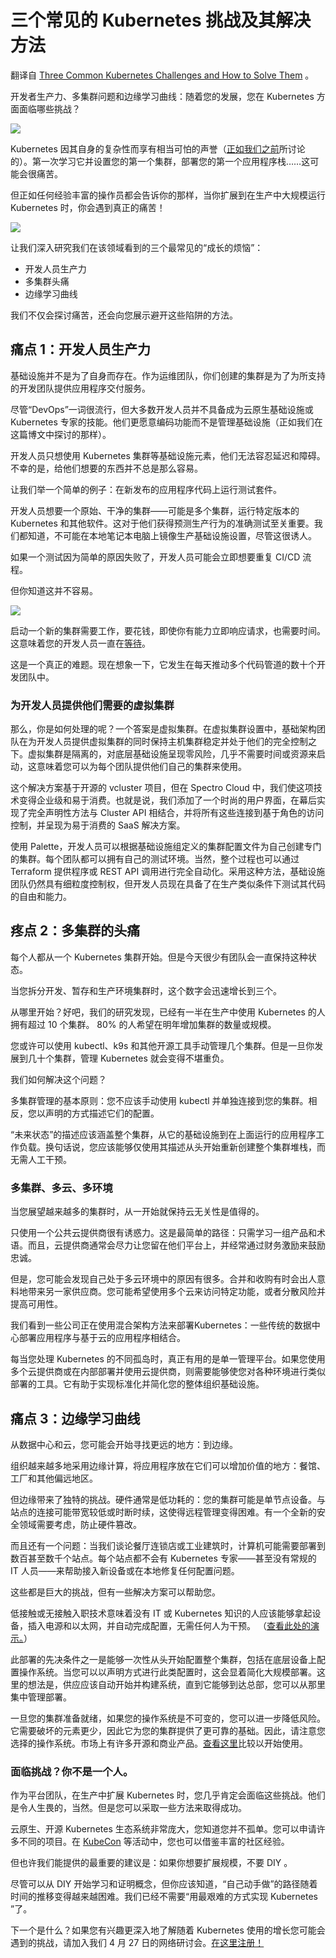 # 三个常见的 Kubernetes 挑战及其解决方法

翻译自 [Three Common Kubernetes Challenges and How to Solve Them](https://thenewstack.io/three-common-kubernetes-challenges-and-how-to-solve-them/) 。

开发者生产力、多集群问题和边缘学习曲线：随着您的发展，您在 Kubernetes 方面面临哪些挑战？

![](https://cdn.thenewstack.io/media/2023/04/28444ca8-shutterstock_1-1024x581.jpg)

Kubernetes 因其自身的复杂性而享有相当可怕的声誉（[正如我们之前](https://www.spectrocloud.com/blog/demystifying-kubernetes-how-to-get-comfortable-with-complexity/)所讨论的）。第一次学习它并设置您的第一个集群，部署您的第一个应用程序栈……这可能会很痛苦。

但正如任何经验丰富的操作员都会告诉你的那样，当你扩展到在生产中大规模运行 Kubernetes 时，你会遇到真正的痛苦！

![](https://cdn.thenewstack.io/media/2023/04/879d6375-image1.png)

让我们深入研究我们在该领域看到的三个最常见的“成长的烦恼”：

* 开发人员生产力
* 多集群头痛
* 边缘学习曲线

我们不仅会探讨痛苦，还会向您展示避开这些陷阱的方法。

## 痛点 1：开发人员生产力

基础设施并不是为了自身而存在。作为运维团队，你们创建的集群是为了为所支持的开发团队提供应用程序交付服务。

尽管“DevOps”一词很流行，但大多数开发人员并不具备成为云原生基础设施或 Kubernetes 专家的技能。他们更愿意编码功能而不是管理基础设施（正如我们在这篇博文中探讨的那样）。

开发人员只想使用 Kubernetes 集群等基础设施元素，他们无法容忍延迟和障碍。不幸的是，给他们想要的东西并不总是那么容易。

让我们举一个简单的例子：在新发布的应用程序代码上运行测试套件。

开发人员想要一个原始、干净的集群——可能是多个集群，运行特定版本的 Kubernetes 和其他软件。这对于他们获得预测生产行为的准确测试至关重要。我们都知道，不可能在本地笔记本电脑上镜像生产基础设施设置，尽管这很诱人。

如果一个测试因为简单的原因失败了，开发人员可能会立即想要重复 CI/CD 流程。

但你知道这并不容易。

![](https://cdn.thenewstack.io/media/2023/04/ef8ffec1-image2-1024x770.png)

启动一个新的集群需要工作，要花钱，即使你有能力立即响应请求，也需要时间。这意味着您的开发人员一直在[等待](https://thenewstack.io/engflow-bazel-and-more-for-faster-builds/)。

这是一个真正的难题。现在想象一下，它发生在每天推动多个代码管道的数十个开发团队中。

### 为开发人员提供他们需要的虚拟集群

那么，你是如何处理的呢？一个答案是虚拟集群。在虚拟集群设置中，基础架构团队在为开发人员提供虚拟集群的同时保持主机集群稳定并处于他们的完全控制之下。虚拟集群是隔离的，对底层基础设施呈现零风险，几乎不需要时间或资源来启动，这意味着您可以为每个团队提供他们自己的集群来使用。

这个解决方案基于开源的 vcluster 项目，但在 Spectro Cloud 中，我们使这项技术变得企业级和易于消费。也就是说，我们添加了一个时尚的用户界面，在幕后实现了完全声明性方法与 Cluster API 相结合，并将所有这些连接到基于角色的访问控制，并呈现为易于消费的 SaaS 解决方案。

使用 Palette，开发人员可以根据基础设施组定义的集群配置文件为自己创建专门的集群。每个团队都可以拥有自己的测试环境。当然，整个过程也可以通过 Terraform 提供程序或 REST API 调用进行完全自动化。采用这种方法，基础设施团队仍然具有细粒度控制权，但开发人员现在具备了在生产类似条件下测试其代码的自由和能力。

## 疼点 2：多集群的头痛

每个人都从一个 Kubernetes 集群开始。但是今天很少有团队会一直保持这种状态。

当您拆分开发、暂存和生产环境集群时，这个数字会迅速增长到三个。

从哪里开始？好吧，我们的研究发现，已经有一半在生产中使用 Kubernetes 的人拥有超过 10 个集群。 80% 的人希望在明年增加集群的数量或规模。

您或许可以使用 kubectl、k9s 和其他开源工具手动管理几个集群。但是一旦你发展到几十个集群，管理 Kubernetes 就会变得不堪重负。

我们如何解决这个问题？

多集群管理的基本原则：您不应该手动使用 kubectl 并单独连接到您的集群。相反，您以声明的方式描述它们的配置。

“未来状态”的描述应该涵盖整个集群，从它的基础设施到在上面运行的应用程序工作负载。换句话说，您应该能够仅使用其描述从头开始重新创建整个集群堆栈，而无需人工干预。

### 多集群、多云、多环境

当您展望越来越多的集群时，从一开始就保持云无关性是值得的。

只使用一个公共云提供商很有诱惑力。这是最简单的路径：只需学习一组产品和术语。而且，云提供商通常会尽力让您留在他们平台上，并经常通过财务激励来鼓励忠诚。

但是，您可能会发现自己处于多云环境中的原因有很多。合并和收购有时会出人意料地带来另一家供应商。您可能希望使用多个云来访问特定功能，或者分散风险并提高可用性。

我们看到一些公司正在使用混合架构方法来部署Kubernetes：一些传统的数据中心部署应用程序与基于云的应用程序相结合。

每当您处理 Kubernetes 的不同孤岛时，真正有用的是单一管理平台。如果您使用多个云提供商或在内部部署并使用云提供商，则需要能够使您对各种环境进行类似部署的工具。它有助于实现标准化并简化您的整体组织基础设施。

## 痛点 3：边缘学习曲线

从数据中心和云，您可能会开始寻找更远的地方：到边缘。

组织越来越多地采用边缘计算，将应用程序放在它们可以增加价值的地方：餐馆、工厂和其他偏远地区。

但边缘带来了独特的挑战。硬件通常是低功耗的：您的集群可能是单节点设备。与站点的连接可能带宽较低或时断时续，这使得远程管理变得困难。有一个全新的安全领域需要考虑，防止硬件篡改。

而且还有一个问题：当我们谈论餐厅连锁店或工业建筑时，计算机可能需要部署到数百甚至数千个站点。每个站点都不会有 Kubernetes 专家——甚至没有常规的 IT 人员——来帮助接入新设备或在本地修复任何配置问题。

这些都是巨大的挑战，但有一些解决方案可以帮助您。

低接触或无接触入职技术意味着没有 IT 或 Kubernetes 知识的人应该能够拿起设备，插入电源和以太网，并自动完成配置，无需任何人为干预。 （[查看此处的演示。](https://www.youtube.com/watch?v=lxKIRAngiv0)）

此部署的先决条件之一是能够一次性从头开始配置整个集群，包括在底层设备上配置操作系统。当您可以以声明方式进行此类配置时，这会显着简化大规模部署。这里的想法是，供应应该自动开始并构建系统，直到它能够到达总部，您可以从那里集中管理部署。

一旦您的集群准备就绪，如果您的操作系统是不可变的，您可以进一步降低风险。它需要破坏的元素更少，因此它为您的集群提供了更可靠的基础。因此，请注意您选择的操作系统。市场上有许多开源和商业产品。[查看这里](https://www.spectrocloud.com/blog/k3os-alternatives-the-best-container-os-for-edge-kubernetes/)比较以开始使用。

### 面临挑战？你不是一个人。

作为平台团队，在生产中扩展 Kubernetes 时，您几乎肯定会面临这些挑战。他们是令人生畏的，当然。但是您可以采取一些方法来取得成功。

云原生、开源 Kubernetes 生态系统非常庞大，您知道您并不孤单。您可以申请许多不同的项目。在 [KubeCon](https://info.spectrocloud.com/kubecon-eu-2023) 等活动中，您也可以借鉴丰富的社区经验。

但也许我们能提供的最重要的建议是：如果你想要扩展规模，不要 DIY 。

尽管可以从 DIY 开始学习和证明概念，但你应该知道，“自己动手做”的路径随着时间的推移变得越来越困难。我们已经不需要“用最艰难的方式实现 Kubernetes ”了。

下一个是什么？如果您有兴趣更深入地了解随着 Kubernetes 使用的增长您可能会遇到的挑战，请加入我们 4 月 27 日的网络研讨会。[在这里注册！](https://www.brighttalk.com/webcast/19922/576755?utm_source=SpectroCloud&utm_medium=brighttalk&utm_campaign=576755)
